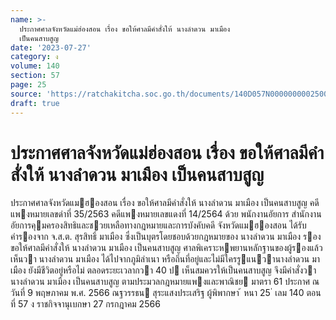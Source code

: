```yaml
---
name: >-
  ประกาศศาลจังหวัดแม่ฮ่องสอน เรื่อง ขอให้ศาลมีคำสั่งให้ นางลำดวน มาเมือง
  เป็นคนสาบสูญ
date: '2023-07-27'
category: ง
volume: 140
section: 57
page: 25
source: 'https://ratchakitcha.soc.go.th/documents/140D057N0000000002500.pdf'
draft: true
---
```


# ประกาศศาลจังหวัดแม่ฮ่องสอน เรื่อง ขอให้ศาลมีคำสั่งให้ นางลำดวน มาเมือง เป็นคนสาบสูญ

ประกาศศาลจังหวัดแมฮองสอน เรื่อง ขอให้ศาลมีคําสั่งให้ นางลําดวน มาเมือง เป็นคนสาบสูญ คดีแพงหมายเลขดําที่ 35/2563 คดีแพงหมายเลขแดงที่ 14/2564 ด้วย พนักงานอัยการ สํานักงานอัยการคุมครองสิทธิและชวยเหลือทางกฎหมายและการบังคับคดี จังหวัดแมฮองสอน ได้รับคํารองจาก จ.ส.ต. สุรสิทธิ์ มาเมือง ซึ่งเป็นบุตรโดยชอบด้วยกฎหมายของ นางลําดวน มาเมือง รองขอให้ศาลมีคําสั่งให้ นางลําดวน มาเมือง เป็นคนสาบสูญ ศาลพิเคราะหพยานหลักฐานของผู้รองแล้วเห็นวา นางลําดวน มาเมือง ได้ไปจากภูมิลําเนา หรือถิ่นที่อยู่และไม่มีใครรูแนวานางลําดวน มาเมือง ยังมีชีวิตอยู่หรือไม่ ตลอดระยะเวลากวา 40 ป เห็นสมควรให้เป็นคนสาบสูญ จึงมีคําสั่งวา นางลําดวน มาเมือง เป็นคนสาบสูญ ตามประมวลกฎหมายแพงและพาณิชย มาตรา 61 ประกาศ ณ วันที่ 9 พฤษภาคม พ.ศ. 2566 ณฐวรรธน สุระแสงประเสริฐ ผู้พิพากษา ้ หนา 25 ่ เลม 140 ตอนที่ 57 ง ราชกิจจานุเบกษา 27 กรกฎาคม 2566
